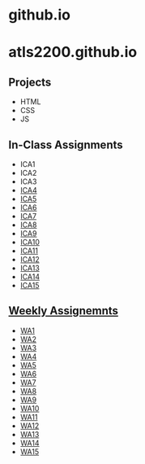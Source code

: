 # github.io

# atls2200.github.io
## Projects
* HTML
* CSS
* JS
## In-Class Assignments
* ICA1
* ICA2
* ICA3 <a href="./ica/ica3a.html">
* ICA4 <a href="./ica/ica4.html">
* ICA5
* ICA6
* ICA7
* ICA8
* ICA9
* ICA10
* ICA11
* ICA12
* ICA13
* ICA14
* ICA15
## Weekly Assignemnts
* WA1 <a href="./wa/wa1.html">
* WA2 <a href="./wa/wa2.html">
* WA3 <a href="./wa/wa3.html">
* WA4 <a href="./wa/wa4.html">
* WA5 <a href="./wa/wa5.html">
* WA6
* WA7
* WA8
* WA9
* WA10
* WA11
* WA12
* WA13
* WA14
* WA15

